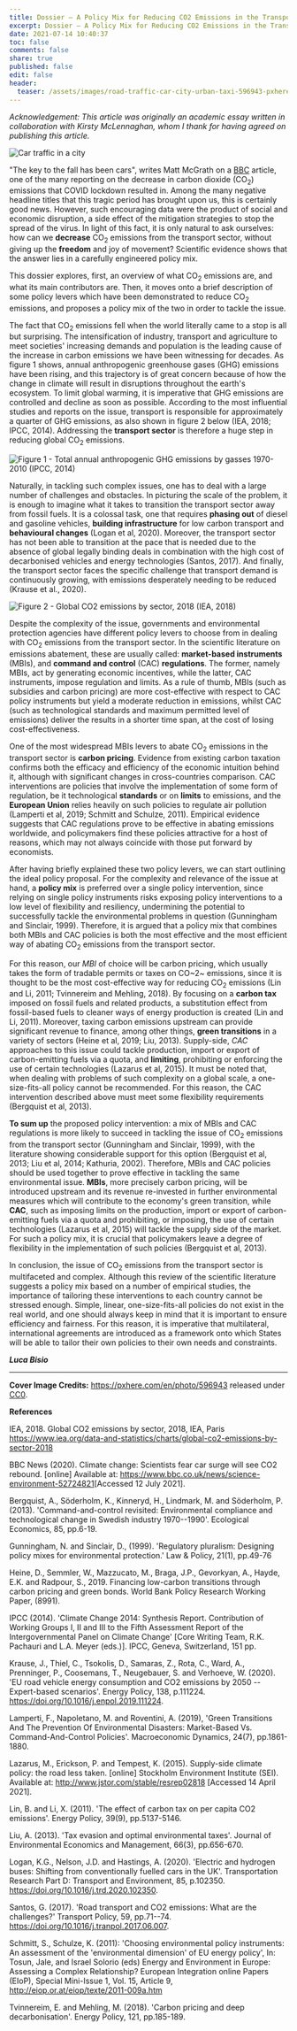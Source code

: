 ```yaml
---
title: Dossier – A Policy Mix for Reducing CO2 Emissions in the Transport Sector
excerpt: Dossier – A Policy Mix for Reducing CO2 Emissions in the Transport Sector
date: 2021-07-14 10:40:37
toc: false
comments: false
share: true
published: false
edit: false
header:
  teaser: /assets/images/road-traffic-car-city-urban-taxi-596943-pxhere.com.jpg
---
```

*Acknowledgement: This article was originally an academic essay written in collaboration with Kirsty McLennaghan, whom I thank for having agreed on publishing this article.*

![](/assets/images/road-traffic-car-city-urban-taxi-596943-pxhere.com.jpg "Car traffic in a city")

"The key to the fall has been cars", writes Matt McGrath on a [BBC](https://www.bbc.co.uk/news/science-environment-52724821) article, one of the many reporting on the decrease in carbon dioxide (CO<sub>2</sub>) emissions that COVID lockdown resulted in. Among the many negative headline titles that this tragic period has brought upon us, this is certainly good news. However, such encouraging data were the product of social and economic disruption, a side effect of the mitigation strategies to stop the spread of the virus. In light of this fact, it is only natural to ask ourselves: how can we **decrease** CO<sub>2</sub> emissions from the transport sector, without giving up the **freedom** and joy of movement? Scientific evidence shows that the answer lies in a carefully engineered policy mix.



This dossier explores, first, an overview of what CO<sub>2</sub> emissions are, and what its main contributors are. Then, it moves onto a brief description of some policy levers which have been demonstrated to reduce CO<sub>2</sub> emissions, and proposes a policy mix of the two in order to tackle the issue.

The fact that CO<sub>2</sub> emissions fell when the world literally came to a stop is all but surprising. The intensification of industry, transport and agriculture to meet societies' increasing demands and population is the leading cause of the increase in carbon emissions we have been witnessing for decades. As figure 1 shows, annual anthropogenic greenhouse gases (GHG) emissions have been rising, and this trajectory is of great concern because of how the change in climate will result in disruptions throughout the earth's ecosystem. To limit global warming, it is imperative that GHG emissions are controlled and decline as soon as possible. According to the most influential studies and reports on the issue, transport is responsible for approximately a quarter of GHG emissions, as also shown in figure 2 below (IEA, 2018; IPCC, 2014). Addressing the **transport sector** is therefore a huge step in reducing global CO<sub>2</sub> emissions.

![](/assets/images/policy-mix-reduce-emissions-figure1.png "Figure 1 - Total annual anthropogenic GHG emissions by gasses 1970-2010 (IPCC, 2014)")

Naturally, in tackling such complex issues, one has to deal with a large number of challenges and obstacles. In picturing the scale of the problem, it is enough to imagine what it takes to transition the transport sector away from fossil fuels. It is a colossal task, one that requires **phasing out** of diesel and gasoline vehicles, **building infrastructure** for low carbon transport and **behavioural changes** (Logan et al, 2020). Moreover, the transport sector has not been able to transition at the pace that is needed due to the absence of global legally binding deals in combination with the high cost of decarbonised vehicles and energy technologies (Santos, 2017). And finally, the transport sector faces the specific challenge that transport demand is continuously growing, with emissions desperately needing to be reduced (Krause et al., 2020).

![](/assets/images/policy-mix-reduce-emissions-figure2.png "Figure 2 - Global CO2 emissions by sector, 2018 (IEA, 2018)")

Despite the complexity of the issue, governments and environmental protection agencies have different policy levers to choose from in dealing with CO<sub>2</sub> emissions from the transport sector. In the scientific literature on emissions abatement, these are usually called: **market-based instruments** (MBIs), and **command and control** (CAC) **regulations**. The former, namely MBIs, act by generating economic incentives, while the latter, CAC instruments, impose regulation and limits. As a rule of thumb, MBIs (such as subsidies and carbon pricing) are more cost-effective with respect to CAC policy instruments but yield a moderate reduction in emissions, whilst CAC (such as technological standards and maximum permitted level of emissions) deliver the results in a shorter time span, at the cost of losing cost-effectiveness.

One of the most widespread MBIs levers to abate CO<sub>2</sub> emissions in the transport sector is **carbon pricing**. Evidence from existing carbon taxation confirms both the efficacy and efficiency of the economic intuition behind it, although with significant changes in cross-countries comparison. CAC interventions are policies that involve the implementation of some form of regulation, be it technological **standards** or on **limits** to emissions, and the **European Union** relies heavily on such policies to regulate air pollution (Lamperti et al, 2019; Schmitt and Schulze, 2011). Empirical evidence suggests that CAC regulations prove to be effective in abating emissions worldwide, and policymakers find these policies attractive for a host of reasons, which may not always coincide with those put forward by economists.

After having briefly explained these two policy levers, we can start outlining the ideal policy proposal. For the complexity and relevance of the issue at hand, a **policy mix** is preferred over a single policy intervention, since relying on single policy instruments risks exposing policy interventions to a low level of flexibility and resiliency, undermining the potential to successfully tackle the environmental problems in question (Gunningham and Sinclair, 1999). Therefore, it is argued that a policy mix that combines both MBIs and CAC policies is both the most effective and the most efficient way of abating CO<sub>2</sub> emissions from the transport sector.

For this reason, our *MBI* of choice will be carbon pricing, which usually takes the form of tradable permits or taxes on CO\~2\~ emissions, since it is thought to be the most cost-effective way for reducing CO<sub>2</sub> emissions (Lin and Li, 2011; Tvinnereim and Mehling, 2018). By focusing on a **carbon tax** imposed on fossil fuels and related products, a substitution effect from fossil-based fuels to cleaner ways of energy production is created (Lin and Li, 2011). Moreover, taxing carbon emissions upstream can provide significant revenue to finance, among other things, **green transitions** in a variety of sectors (Heine et al, 2019; Liu, 2013). Supply-side, *CAC* approaches to this issue could tackle production, import or export of carbon-emitting fuels via a quota, and **limiting**, prohibiting or enforcing the use of certain technologies (Lazarus et al, 2015). It must be noted that, when dealing with problems of such complexity on a global scale, a one-size-fits-all policy cannot be recommended. For this reason, the CAC intervention described above must meet some flexibility requirements (Bergquist et al, 2013).

**To sum up** the proposed policy intervention: a mix of MBIs and CAC regulations is more likely to succeed in tackling the issue of CO<sub>2</sub> emissions from the transport sector (Gunningham and Sinclair, 1999), with the literature showing considerable support for this option (Bergquist et al, 2013; Liu et al, 2014; Kathuria, 2002). Therefore, MBIs and CAC policies should be used together to prove effective in tackling the same environmental issue. **MBIs**, more precisely carbon pricing, will be introduced upstream and its revenue re-invested in further environmental measures which will contribute to the economy's green transition, while **CAC**, such as imposing limits on the production, import or export of carbon-emitting fuels via a quota and prohibiting, or imposing, the use of certain technologies (Lazarus et al, 2015) will tackle the supply side of the market. For such a policy mix, it is crucial that policymakers leave a degree of flexibility in the implementation of such policies (Bergquist et al, 2013).

In conclusion, the issue of CO<sub>2</sub> emissions from the transport sector is multifaceted and complex. Although this review of the scientific literature suggests a policy mix based on a number of empirical studies, the importance of tailoring these interventions to each country cannot be stressed enough. Simple, linear, one-size-fits-all policies do not exist in the real world, and one should always keep in mind that it is important to ensure efficiency and fairness. For this reason, it is imperative that multilateral, international agreements are introduced as a framework onto which States will be able to tailor their own policies to their own needs and constraints.

***Luca Bisio***

<hr/>

**Cover Image Credits:**
<https://pxhere.com/en/photo/596943> released under [CC0](https://creativecommons.org/share-your-work/public-domain/cc0/).

**References**

IEA, 2018. Global CO2 emissions by sector, 2018, IEA, Paris <https://www.iea.org/data-and-statistics/charts/global-co2-emissions-by-sector-2018>

BBC News (2020). Climate change: Scientists fear car surge will see CO2 rebound. \[online] Available at: <https://www.bbc.co.uk/news/science-environment-52724821>\[Accessed 12 July 2021].

Bergquist, A., Söderholm, K., Kinneryd, H., Lindmark, M. and Söderholm, P. (2013). 'Command-and-control revisited: Environmental compliance and technological change in Swedish industry 1970--1990'. Ecological Economics, 85, pp.6-19.

Gunningham, N. and Sinclair, D., (1999). 'Regulatory pluralism: Designing policy mixes for environmental protection.' Law & Policy, 21(1), pp.49-76

Heine, D., Semmler, W., Mazzucato, M., Braga, J.P., Gevorkyan, A., Hayde, E.K. and Radpour, S., 2019. Financing low-carbon transitions through carbon pricing and green bonds. World Bank Policy Research Working Paper, (8991).

IPCC (2014). 'Climate Change 2014: Synthesis Report. Contribution of Working Groups I, II and III to the Fifth Assessment Report of the Intergovernmental Panel on Climate Change' \[Core Writing Team, R.K. Pachauri and L.A. Meyer (eds.)]. IPCC, Geneva, Switzerland, 151 pp.

Krause, J., Thiel, C., Tsokolis, D., Samaras, Z., Rota, C., Ward, A., Prenninger, P., Coosemans, T., Neugebauer, S. and Verhoeve, W. (2020). 'EU road vehicle energy consumption and CO2 emissions by 2050 -- Expert-based scenarios'. Energy Policy, 138, p.111224. https://doi.org/10.1016/j.enpol.2019.111224.

Lamperti, F., Napoletano, M. and Roventini, A. (2019), 'Green Transitions And The Prevention Of Environmental Disasters: Market-Based Vs. Command-And-Control Policies'. Macroeconomic Dynamics, 24(7), pp.1861-1880.

Lazarus, M., Erickson, P. and Tempest, K. (2015). Supply-side climate policy: the road less taken. \[online] Stockholm Environment Institute (SEI). Available at: <http://www.jstor.com/stable/resrep02818> \[Accessed 14 April 2021].

Lin, B. and Li, X. (2011). 'The effect of carbon tax on per capita CO2 emissions'. Energy Policy, 39(9), pp.5137-5146.

Liu, A. (2013). 'Tax evasion and optimal environmental taxes'. Journal of Environmental Economics and Management, 66(3), pp.656-670.

Logan, K.G., Nelson, J.D. and Hastings, A. (2020). 'Electric and hydrogen buses: Shifting from conventionally fuelled cars in the UK'. Transportation Research Part D: Transport and Environment, 85, p.102350. <https://doi.org/10.1016/j.trd.2020.102350>.

Santos, G. (2017). 'Road transport and CO2 emissions: What are the challenges?' Transport Policy, 59, pp.71--74. <https://doi.org/10.1016/j.tranpol.2017.06.007>.

Schmitt, S., Schulze, K. (2011): 'Choosing environmental policy instruments: An assessment of the 'environmental dimension' of EU energy policy', In: Tosun, Jale, and Israel Solorio (eds) Energy and Environment in Europe: Assessing a Complex Relationship? European Integration online Papers (EIoP), Special Mini-Issue 1, Vol. 15, Article 9, <http://eiop.or.at/eiop/texte/2011-009a.htm>

Tvinnereim, E. and Mehling, M. (2018). 'Carbon pricing and deep decarbonisation'. Energy Policy, 121, pp.185-189.